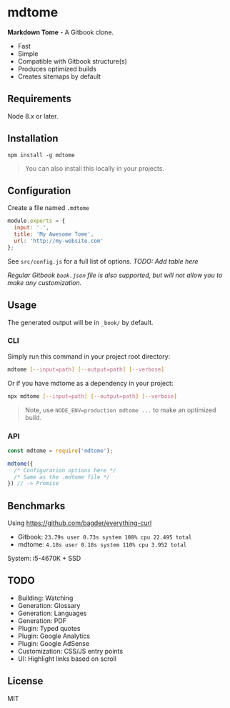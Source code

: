 # mdtome

**Markdown Tome** - A Gitbook clone.

* Fast
* Simple
* Compatible with Gitbook structure(s)
* Produces optimized builds
* Creates sitemaps by default

## Requirements

Node 8.x or later.

## Installation

```
npm install -g mdtome
```

> You can also install this locally in your projects.

## Configuration

Create a file named `.mdtome`

```javascript
module.exports = {
  input: '.',
  title: 'My Awesome Tome',
  url: 'http://my-website.com'
};
```

See `src/config.js` for a full list of options. *TODO: Add table here*

*Regular Gitbook `book.json` file is also supported, but will not allow you to make any customization.*

## Usage

The generated output will be in `_book/` by default.

### CLI

Simply run this command in your project root directory:

```bash
mdtome [--input=path] [--output=path] [--verbose]
```

Or if you have mdtome as a dependency in your project:

```bash
npx mdtome [--input=path] [--output=path] [--verbose]
```

> Note, use `NODE_ENV=production mdtome ...` to make an optimized build.

### API

```javascript
const mdtome = require('mdtome');

mdtome({
  /* Configuration options here */
  /* Same as the .mdtome file */
}) // -> Promise
```

## Benchmarks

Using https://github.com/bagder/everything-curl

* Gitbook: `23.79s user 0.73s system 108% cpu 22.495 total`
* mdtome: `4.18s user 0.18s system 110% cpu 3.952 total`

System: i5-4670K + SSD

## TODO

* Building: Watching
* Generation: Glossary
* Generation: Languages
* Generation: PDF
* Plugin: Typed quotes
* Plugin: Google Analytics
* Plugin: Google AdSense
* Customization: CSS/JS entry points
* UI: Highlight links based on scroll

## License

MIT
